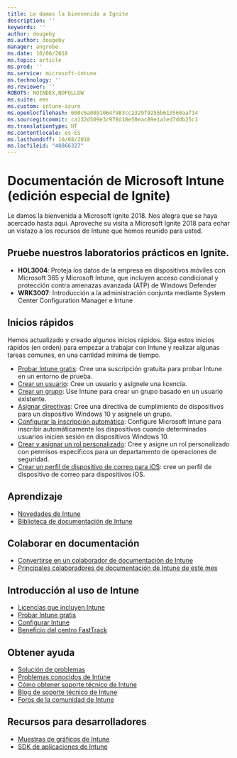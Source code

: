 ```yaml
---
title: Le damos la bienvenida a Ignite
description: ''
keywords: ''
author: dougeby
ms.author: dougeby
manager: angrobe
ms.date: 10/08/2018
ms.topic: article
ms.prod: ''
ms.service: microsoft-intune
ms.technology: ''
ms.reviewer: ''
ROBOTS: NOINDEX,NOFOLLOW
ms.suite: ems
ms.custom: intune-azure
ms.openlocfilehash: 600c6a00910647983cc2329f9256b613560aaf14
ms.sourcegitcommit: ca132d509e3c978d18e50eac89e1a1ed7ddb25c1
ms.translationtype: HT
ms.contentlocale: es-ES
ms.lasthandoff: 10/08/2018
ms.locfileid: "48866327"
---
```

# <a name="microsoft-intune-documentation-40ignite-special-edition41"></a>Documentación de Microsoft Intune &#40;edición especial de Ignite&#41;
Le damos la bienvenida a Microsoft Ignite 2018. Nos alegra que se haya acercado hasta aquí. Aproveche su visita a Microsoft Ignite 2018 para echar un vistazo a los recursos de Intune que hemos reunido para usted.

## <a name="try-our-hands-on-labs-at-ignite"></a>Pruebe nuestros laboratorios prácticos en Ignite.
- **HOL3004**: Proteja los datos de la empresa en dispositivos móviles con Microsoft 365 y Microsoft Intune, que incluyen acceso condicional y protección contra amenazas avanzada (ATP) de Windows Defender
- **WRK3007**: Introducción a la administración conjunta mediante System Center Configuration Manager e Intune

## <a name="quickstarts"></a>Inicios rápidos
Hemos actualizado y creado algunos inicios rápidos. Siga estos inicios rápidos (en orden) para empezar a trabajar con Intune y realizar algunas tareas comunes, en una cantidad mínima de tiempo.

- [Probar Intune gratis](free-trial-sign-up.md): Cree una suscripción gratuita para probar Intune en un entorno de prueba.    
- [Crear un usuario](quickstart-create-user.md): Cree un usuario y asígnele una licencia.
- [Crear un grupo](quickstart-create-group.md): Use Intune para crear un grupo basado en un usuario existente.
- [Asignar directivas](get-started-policies.md): Cree una directiva de cumplimiento de dispositivos para un dispositivo Windows 10 y asígnele un grupo.
- [Configurar la inscripción automática](quickstart-setup-auto-enrollment.md): Configure Microsoft Intune para inscribir automáticamente los dispositivos cuando determinados usuarios inicien sesión en dispositivos Windows 10.
- [Crear y asignar un rol personalizado](quickstart-create-custom-role.md): Cree y asigne un rol personalizado con permisos específicos para un departamento de operaciones de seguridad. 
- [Crear un perfil de dispositivo de correo para iOS](quickstart-email-profile.md): cree un perfil de dispositivo de correo para dispositivos iOS.

## <a name="learn"></a>Aprendizaje
- [Novedades de Intune](whats-new.md)
- [Biblioteca de documentación de Intune](https://docs.microsoft.com/intune/)

## <a name="contribute-to-docs"></a>Colaborar en documentación
- [Convertirse en un colaborador de documentación de Intune](https://github.com/MicrosoftDocs/IntuneDocs/blob/master/README.md)  
- [Principales colaboradores de documentación de Intune de este mes](https://github.com/MicrosoftDocs/IntuneDocs/graphs/contributors?from=2018-09-01&to=2018-11-30&type=c)  

## <a name="start-using-intune"></a>Introducción al uso de Intune
- [Licencias que incluyen Intune](licenses.md)
- [Probar Intune gratis](free-trial-sign-up.md)
- [Configurar Intune](setup-steps.md)
- [Beneficio del centro FastTrack](https://docs.microsoft.com/enterprise-mobility-security/Solutions/enterprise-mobility-fasttrack-program)

## <a name="get-help"></a>Obtener ayuda
- [Solución de problemas](help-desk-operators.md)
- [Problemas conocidos de Intune](known-issues.md)
- [Cómo obtener soporte técnico de Intune](get-support.md)
- [Blog de soporte técnico de Intune](https://blogs.technet.microsoft.com/intunesupport/)
- [Foros de la comunidad de Intune](https://techcommunity.microsoft.com/t5/Enterprise-Mobility-Security/ct-p/EMS)

## <a name="developer-resources"></a>Recursos para desarrolladores
- [Muestras de gráficos de Intune](https://github.com/microsoftgraph/powershell-intune-samples)
- [SDK de aplicaciones de Intune](app-sdk-get-started.md)
